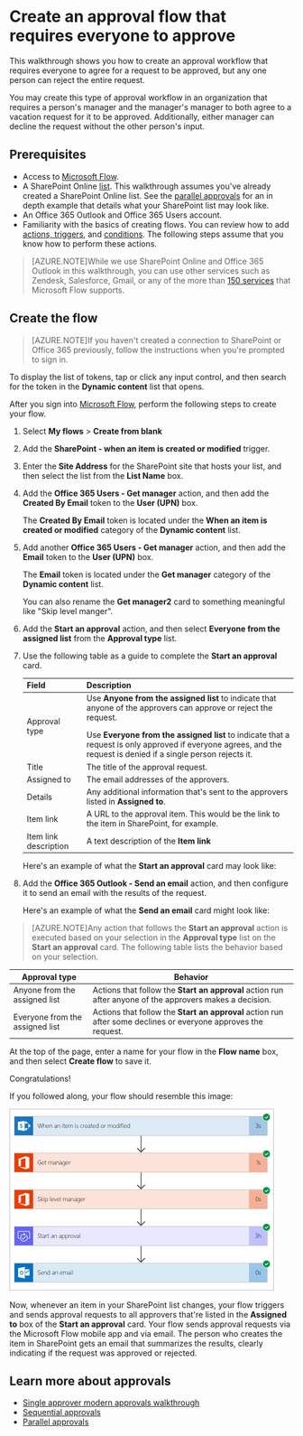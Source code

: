 <properties
    pageTitle="Create an approval flow that requires everyone to approve| Microsoft Flow"
    description="Create an approval flow that requires everyone to approve or one person to reject a request."
    services=""
    suite="flow"
    documentationCenter="na"
    authors="msftman"
    manager="anneta"
    editor=""
    tags=""/>

<tags
    ms.service="flow"
    ms.devlang="na"
    ms.topic="article"
    ms.tgt_pltfrm="na"
    ms.workload="na"
    ms.date="09/22/2017"
    ms.author="deonhe"/>

# Create an approval flow that requires everyone to approve

This walkthrough shows you how to create an approval workflow that requires everyone to agree for a request to be approved, but any one person can reject the entire request.

You may create this type of approval workflow in an organization that requires a person's manager and the manager's manager to both agree to a vacation request for it to be approved. Additionally, either manager can decline the request without the other person's input.

## Prerequisites

- Access to [Microsoft Flow](https://flow.microsoft.com).
- A SharePoint Online [list](https://support.office.com/en-us/article/SharePoint-lists-I-An-introduction-f11cd5fe-bc87-4f9e-9bfe-bbd87a22a194). This walkthrough assumes you've already created a SharePoint Online list. See the [parallel approvals](parallel-modern-approvals.md) for an in depth example that details what your SharePoint list may look like.
- An Office 365 Outlook and Office 365 Users account.
- Familiarity with the basics of creating flows. You can review how to add [actions, triggers](multi-step-logic-flow.md#add-another-action), and [conditions](add-a-condition.md). The following steps assume that you know how to perform these actions.

>[AZURE.NOTE]While we use SharePoint Online and Office 365 Outlook in this walkthrough, you can use other services such as Zendesk, Salesforce, Gmail, or any of the more than [150 services](https://flow.microsoft.com/connectors/) that Microsoft Flow supports.

## Create the flow

>[AZURE.NOTE]If you haven't created a connection to SharePoint or Office 365 previously, follow the instructions when you're prompted to sign in.

To display the list of tokens, tap or click any input control, and then search for the token in the **Dynamic content** list that opens.

After you sign into [Microsoft Flow](https://flow.microsoft.com), perform the following steps to create your flow.

1. Select **My flows** > **Create from blank**
1. Add the **SharePoint - when an item is created or modified** trigger.
1. Enter the **Site Address** for the SharePoint site that hosts your list, and then select the list from the **List Name** box.
1. Add the **Office 365 Users - Get manager** action, and then add the **Created By Email** token to the **User (UPN)** box.

    The **Created By Email** token is located under the **When an item is created or modified** category of the **Dynamic content** list.
1. Add another **Office 365 Users - Get manager** action, and then add the **Email** token to the **User (UPN)** box.

    The **Email** token is located under the **Get manager** category of the **Dynamic content** list.

    You can also rename the **Get manager2** card to something meaningful like "Skip level manger".
1. Add the **Start an approval** action, and then select **Everyone from the assigned list** from the **Approval type** list.

1. Use the following table as a guide to complete the **Start an approval** card.

    Field|Description
    ----|------------
    Approval type|Use **Anyone from the assigned list** to indicate that anyone of the approvers can approve or reject the request. </p>Use **Everyone from the assigned list** to indicate that a request is only approved if everyone agrees, and the request is denied if a single person rejects it.
    Title|The title of the approval request.
    Assigned to|The email addresses of the approvers.
    Details|Any additional information that's sent to the approvers listed in **Assigned to**.
    Item link|A URL to the approval item. This would be the link to the item in SharePoint, for example.
    Item link description|A text description of the **Item link**

    Here's an example of what the **Start an approval** card may look like:

    <!-- ![start an approval](media/odata-filters/give-the-flow-a-name.png) -->

1. Add the **Office 365 Outlook - Send an email** action, and then configure it to send an email with the results of the request.

    Here's an example of what the **Send an email** card might look like:

    <!-- ![send an email](media/odata-filters/give-the-flow-a-name.png) -->

>[AZURE.NOTE]Any action that follows the **Start an approval** action is executed based on your selection in the **Approval type** list on the **Start an approval** card. The following table lists the behavior based on your selection.

Approval type|Behavior
-------------|------------
Anyone from the assigned list|Actions that follow the **Start an approval** action run after anyone of the approvers makes a decision.
Everyone from the assigned list|Actions that follow the **Start an approval** action run after some declines or everyone approves the request.

At the top of the page, enter a name for your flow in the **Flow name** box, and then select **Create flow** to save it.

<!-- ![name your flow](media/odata-filters/give-the-flow-a-name.png) -->

Congratulations!

If you followed along, your flow should resemble this image:

![overall flow image](media/all-assigned-must-approve/overall-flow.png)

Now, whenever an item in your SharePoint list changes, your flow triggers and sends approval requests to all approvers that're listed in the **Assigned to** box of the **Start an approval** card. Your flow sends approval requests via the Microsoft Flow mobile app and via email. The person who creates the item in SharePoint gets an email that summarizes the results, clearly indicating if the request was approved or rejected.

## Learn more about approvals

- [Single approver modern approvals walkthrough](./modern-approvals.md)
- [Sequential approvals](./sequential-modern-approvals.md)
- [Parallel approvals](./sequential-modern-approvals.md)

